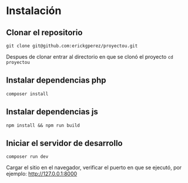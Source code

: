 # Instalación
## Clonar el repositorio
``git clone git@github.com:erickgperez/proyectou.git``

Despues de clonar entrar al directorio en que se clonó el proyecto
``cd proyectou``

## Instalar dependencias php
``composer install``

## Instalar dependencias js
``npm install && npm run build``

## Iniciar el servidor de desarrollo
``composer run dev``

Cargar el sitio en el navegador, verificar el puerto en que se ejecutó, por ejemplo: http://127.0.0.1:8000
